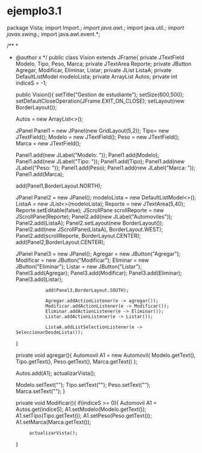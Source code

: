# ejemplo3.1

package Vista;
import Import.*;
import java.awt.*;
import java.util.*;
import javax.swing.*;
import java.awt.event.*;

/**
 *
 * @author x
 */
public class Vision extends JFrame{
    private JTextField Modelo, Tipo, Peso, Marca;
    private JTextArea Reporte;
    private JButton Agregar, Modificar, Eliminar, Listar;
    private JList<String> ListaA;
    private DefaultListModel<String> modeloLista;
    private ArrayList<Automovil> Autos;
    private int indiceS = -1;
    
    public Vision(){
    setTitle("Gestion de estudiante");
    setSize(600,500);
    setDefaultCloseOperation(JFrame.EXIT_ON_CLOSE);
    setLayout(new BorderLayout());
    
    Autos = new ArrayList<>();
    
    JPanel Panel1 = new JPanel(new GridLayout(5,2));
    Tipo= new JTextField();
    Modelo = new JTextField();
    Peso = new JTextField();
    Marca = new JTextField();
    
    Panel1.add(new JLabel("Modelo: ")); Panel1.add(Modelo);
    Panel1.add(new JLabel("Tipo: ")); Panel1.add(Tipo);
    Panel1.add(new JLabel("Peso: ")); Panel1.add(Peso);
    Panel1.add(new JLabel("Marca: ")); Panel1.add(Marca);
    
    add(Panel1,BorderLayout.NORTH);
    
    JPanel Panel2 = new JPanel();
    modeloLista = new DefaultListModel<>();
    ListaA = new JList<>(modeloLista);
    Reporte = new JTextArea(5,40);
    Reporte.setEditable(false);
    JScrollPane scrollReporte = new JScrollPane(Reporte);
    Panel2.add(new JLabel("Automoviles"));
    Panel2.add(ListaA);
    Panel2.setLayout(new BorderLayout());
Panel2.add(new JScrollPane(ListaA), BorderLayout.WEST);
Panel2.add(scrollReporte, BorderLayout.CENTER);
    add(Panel2,BorderLayout.CENTER);
    
    JPanel Panel3 = new JPanel();
    Agregar = new JButton("Agregar");
      Modificar = new JButton("Modificar");
      Eliminar = new JButton("Eliminar");
      Listar = new JButton("Listar");
      Panel3.add(Agregar);
          Panel3.add(Modificar);
              Panel3.add(Eliminar);
                  Panel3.add(Listar);
                  
                  add(Panel3,BorderLayout.SOUTH);
                  
                  Agregar.addActionListener(e -> agregar());
                  Modificar.addActionListener(e -> Modificar());
                  Eliminar.addActionListener(e -> Eliminar());
                  Listar.addActionListener(e -> Listar());
                  
                  ListaA.addListSelectionListener(e -> SeleccionarDesdeLista());
    }
    
    private void agregar(){
    Automovil A1 = new Automovil(
    Modelo.getText(),
            Tipo.getText(),
            Peso.getText(),
            Marca.getText()
    );
    
    
    Autos.add(A1);
    actualizarVista();

    Modelo.setText("");
    Tipo.setText("");
    Peso.setText("");
    Marca.setText("");
    }
                  
          
      
    
    private void Modificar(){
    if(indiceS >= 0){
    Automovil A1 = Autos.get(indiceS);
    A1.setModelo(Modelo.getText());
            A1.setTipo(Tipo.getText());
            A1.setPeso(Peso.getText());
            A1.setMarca(Marca.getText());
            
            
            
            actualizarVista();
    
    
    }
